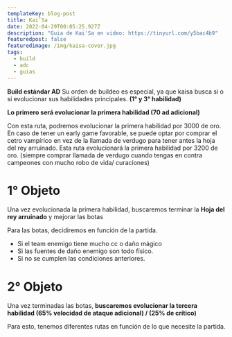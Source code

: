 ```yaml
---
templateKey: blog-post
title: Kai’Sa
date: 2022-04-29T00:05:25.927Z
description: "Guia de Kai'Sa en video: https://tinyurl.com/y5bac4b9"
featuredpost: false
featuredimage: /img/kaisa-cover.jpg
tags:
  - build
  - adc
  - guias
---
```

**Build estándar AD**
Su orden de buildeo es especial, ya que kaisa busca si o si evolucionar sus habilidades principales. **(1° y 3° habilidad)**

**Lo primero será evolucionar la primera habilidad (70 ad adicional)**



Con esta ruta, podremos evolucionar la primera habilidad por 3000 de oro. En caso de tener un early game favorable, se puede optar por comprar el cetro vampírico en vez de la llamada de verdugo para tener antes la hoja del rey arruinado. Esta ruta evolucionará la primera habilidad por 3200 de oro. (siempre comprar llamada de verdugo cuando tengas en contra campeones con mucho robo de vida/ curaciones)


# 1° Objeto

Una vez evolucionada la primera habilidad, buscaremos terminar la **Hoja del rey 
 arruinado** y mejorar las botas


Para las botas, decidiremos en función de la partida.

- Si el team enemigo tiene mucho cc o daño mágico
- Si las fuentes de daño enemigo son todo físico.
- Si no se cumplen las condiciones anteriores.




# 2° Objeto


Una vez terminadas las botas, **buscaremos evolucionar la tercera habilidad
(65% velocidad de ataque adicional)  /  (25% de crítico)**

Para esto, tenemos diferentes rutas en función de lo que necesite la partida.


